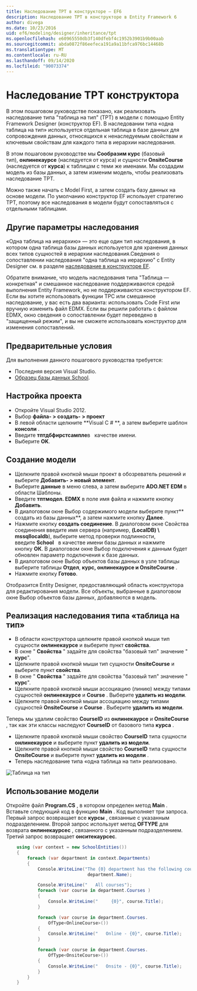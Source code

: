 ```yaml
---
title: Наследование TPT в конструкторе — EF6
description: Наследование TPT в конструкторе в Entity Framework 6
author: divega
ms.date: 10/23/2016
uid: ef6/modeling/designer/inheritance/tpt
ms.openlocfilehash: e60965550db3f140dfebf4c1952b3901b9b00aab
ms.sourcegitcommit: abda0872f86eefeca191a9a11bfca976bc14468b
ms.translationtype: MT
ms.contentlocale: ru-RU
ms.lasthandoff: 09/14/2020
ms.locfileid: "90073374"
---
```

# <a name="designer-tpt-inheritance"></a>Наследование TPT конструктора
В этом пошаговом руководстве показано, как реализовать наследование типа "таблица на тип" (TPT) в модели с помощью Entity Framework Designer (конструктор EF). В наследовании типа «одна таблица на тип» используется отдельная таблица в базе данных для сопровождения данных, относящихся к ненаследуемым свойствам и ключевым свойствам для каждого типа в иерархии наследования.

В этом пошаговом руководстве мы **Сообразим курс** (базовый тип), **онлинекаурсе** (наследуется от курса) и сущности **OnsiteCourse**   (наследуется от **курса**) к таблицам с теми же именами. Мы создадим модель из базы данных, а затем изменим модель, чтобы реализовать наследование TPT.

Можно также начать с Model First, а затем создать базу данных на основе модели. По умолчанию конструктор EF использует стратегию TPT, поэтому все наследования в модели будут сопоставляться с отдельными таблицами.

## <a name="other-inheritance-options"></a>Другие параметры наследования

«Одна таблица на иерархию» — это еще один тип наследования, в котором одна таблица базы данных используется для хранения данных всех типов сущностей в иерархии наследования.Сведения о сопоставлении наследования "одна таблица на иерархию" с Entity Designer см. в разделе [наследование в конструкторе EF](xref:ef6/modeling/designer/inheritance/tph). 

Обратите внимание, что модель наследования типа "Таблица — конкретная" и смешанное наследование поддерживаются средой выполнения Entity Framework, но не поддерживаются конструктором EF. Если вы хотите использовать функции TPC или смешанное наследование, у вас есть два варианта: использовать Code First или вручную изменить файл EDMX. Если вы решили работать с файлом EDMX, окно сведения о сопоставлении будет переведено в "защищенный режим", и вы не сможете использовать конструктор для изменения сопоставлений.

## <a name="prerequisites"></a>Предварительные условия

Для выполнения данного пошагового руководства требуется:

- Последняя версия Visual Studio.
- [Образец базы данных School](xref:ef6/resources/school-database).

## <a name="set-up-the-project"></a>Настройка проекта

-   Откройте Visual Studio 2012.
-   Выбор **файла- &gt; создать- &gt; проект**
-   В левой области щелкните **Visual C \# **, а затем выберите шаблон **консоли** .
-   Введите **тптдбфирстсампле**в   качестве имени.
-   Выберите **OK**.

## <a name="create-a-model"></a>Создание модели

-   Щелкните правой кнопкой мыши проект в обозреватель решений и выберите **Добавить- &gt; новый элемент**.
-   Выберите **данные** в меню слева, а затем выберите **ADO.NET EDM** в области Шаблоны.
-   Введите **тптмодел. EDMX** в поле имя файла и нажмите кнопку **Добавить**.
-   В диалоговом окне Выбор содержимого модели выберите пункт**   создать из базы данных**, а затем нажмите кнопку **Далее**.
-   Нажмите кнопку **создать соединение**.
    В диалоговом окне Свойства соединения введите имя сервера (например, **(LocalDB) \\ mssqllocaldb**), выберите метод проверки подлинности, введите **School**   в качестве имени базы данных и нажмите кнопку **ОК**.
    В диалоговом окне Выбор подключения к данным будет обновлен параметр подключения к базе данных.
-   В диалоговом окне Выбор объектов базы данных в узле таблицы выберите таблицы **Отдел**, **курс, онлинекаурсе и OnsiteCourse** .
-   Нажмите кнопку **Готово**.

Отобразится Entity Designer, предоставляющий область конструктора для редактирования модели. Все объекты, выбранные в диалоговом окне Выбор объектов базы данных, добавляются в модель.

## <a name="implement-table-per-type-inheritance"></a>Реализация наследования типа «таблица на тип»

-   В области конструктора щелкните правой кнопкой мыши тип сущности **онлинекаурсе** и выберите пункт **свойства**.
-   В окне " **Свойства** " задайте для свойства "базовый тип" значение " **курс**".
-   Щелкните правой кнопкой мыши тип сущности **OnsiteCourse** и выберите пункт **свойства**.
-   В окне " **Свойства** " задайте для свойства "базовый тип" значение " **курс**".
-   Щелкните правой кнопкой мыши ассоциацию (линию) между типами сущностей **онлинекаурсе** и **Course** .
    Выберите **удалить из модели**.
-   Щелкните правой кнопкой мыши ассоциацию между типами сущностей **OnsiteCourse** и **Course** .
    Выберите **удалить из модели**.

Теперь мы удалим свойство **CourseID** из **онлинекаурсе** и **OnsiteCourse** , так как эти классы наследуют **CourseID** от базового типа **курса** .

-   Щелкните правой кнопкой мыши свойство **CourseID** типа сущности **онлинекаурсе** и выберите пункт **удалить из модели**.
-   Щелкните правой кнопкой мыши свойство **CourseID** типа сущности **OnsiteCourse** и выберите пункт **удалить из модели** .
-   Теперь наследование типа «одна таблица на тип» реализовано.

![Таблица на тип](~/ef6/media/tpt.png)

## <a name="use-the-model"></a>Использование модели

Откройте файл **Program.CS** , в котором определен метод **Main** . Вставьте следующий код в функцию **Main** . Код выполняет три запроса. Первый запрос возвращает все **курсы** , связанные с указанным подразделением. Второй запрос использует метод **OFTYPE** для возврата **онлинекаурсес** , связанного с указанным подразделением. Третий запрос возвращает **онситекаурсес**.

``` csharp
    using (var context = new SchoolEntities())
    {
        foreach (var department in context.Departments)
        {
            Console.WriteLine("The {0} department has the following courses:",
                               department.Name);

            Console.WriteLine("   All courses");
            foreach (var course in department.Courses )
            {
                Console.WriteLine("     {0}", course.Title);
            }

            foreach (var course in department.Courses.
                OfType<OnlineCourse>())
            {
                Console.WriteLine("   Online - {0}", course.Title);
            }

            foreach (var course in department.Courses.
                OfType<OnsiteCourse>())
            {
                Console.WriteLine("   Onsite - {0}", course.Title);
            }
        }
    }
```
